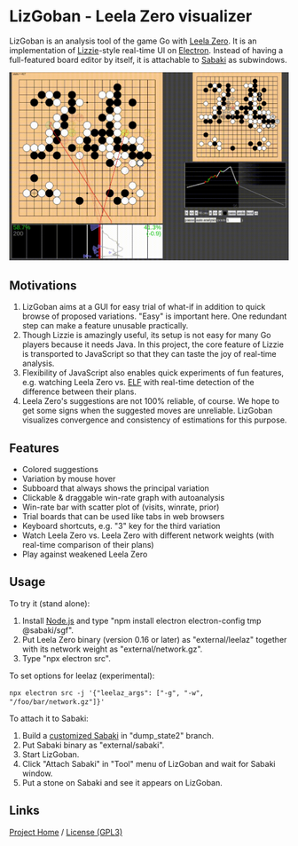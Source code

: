 # LizGoban - Leela Zero visualizer

LizGoban is an analysis tool of the game Go with
[Leela Zero](https://github.com/gcp/leela-zero).
It is an implementation of
[Lizzie](https://github.com/featurecat/lizzie)-style real-time UI
on [Electron](https://electronjs.org/).
Instead of having a full-featured board editor by itself,
it is attachable to [Sabaki](https://sabaki.yichuanshen.de/)
as subwindows.

![screenshot](screen.gif)

## Motivations

1. LizGoban aims at a GUI for easy trial of what-if in addition to quick browse of proposed variations. "Easy" is important here. One redundant step can make a feature unusable practically.
2. Though Lizzie is amazingly useful, its setup is not easy for many Go players because it needs Java. In this project, the core feature of Lizzie is transported to JavaScript so that they can taste the joy of real-time analysis.
3. Flexibility of JavaScript also enables quick experiments of fun features, e.g. watching Leela Zero vs. [ELF](https://facebook.ai/developers/tools/elf) with real-time detection of the difference between their plans.
4. Leela Zero's suggestions are not 100% reliable, of course. We hope to get some signs when the suggested moves are unreliable. LizGoban visualizes convergence and consistency of estimations for this purpose.

## Features

* Colored suggestions
* Variation by mouse hover
* Subboard that always shows the principal variation
* Clickable & draggable win-rate graph with autoanalysis
* Win-rate bar with scatter plot of (visits, winrate, prior)
* Trial boards that can be used like tabs in web browsers
* Keyboard shortcuts, e.g. "3" key for the third variation
* Watch Leela Zero vs. Leela Zero with different network weights (with real-time comparison of their plans)
* Play against weakened Leela Zero

## Usage

To try it (stand alone):

1. Install [Node.js](https://nodejs.org/) and type "npm install electron electron-config tmp @sabaki/sgf".
2. Put Leela Zero binary (version 0.16 or later) as "external/leelaz" together with its network weight as "external/network.gz".
3. Type "npx electron src".

To set options for leelaz (experimental):

    npx electron src -j '{"leelaz_args": ["-g", "-w", "/foo/bar/network.gz"]}'

To attach it to Sabaki:

1. Build a [customized Sabaki](https://github.com/kaorahi/Sabaki/tree/dump_state2) in "dump_state2" branch.
2. Put Sabaki binary as "external/sabaki".
3. Start LizGoban.
4. Click "Attach Sabaki" in "Tool" menu of LizGoban and wait for Sabaki window.
5. Put a stone on Sabaki and see it appears on LizGoban.

## Links

[Project Home](https://github.com/kaorahi/lizgoban) /
[License (GPL3)](https://github.com/kaorahi/lizgoban/blob/master/LICENSE.txt)
